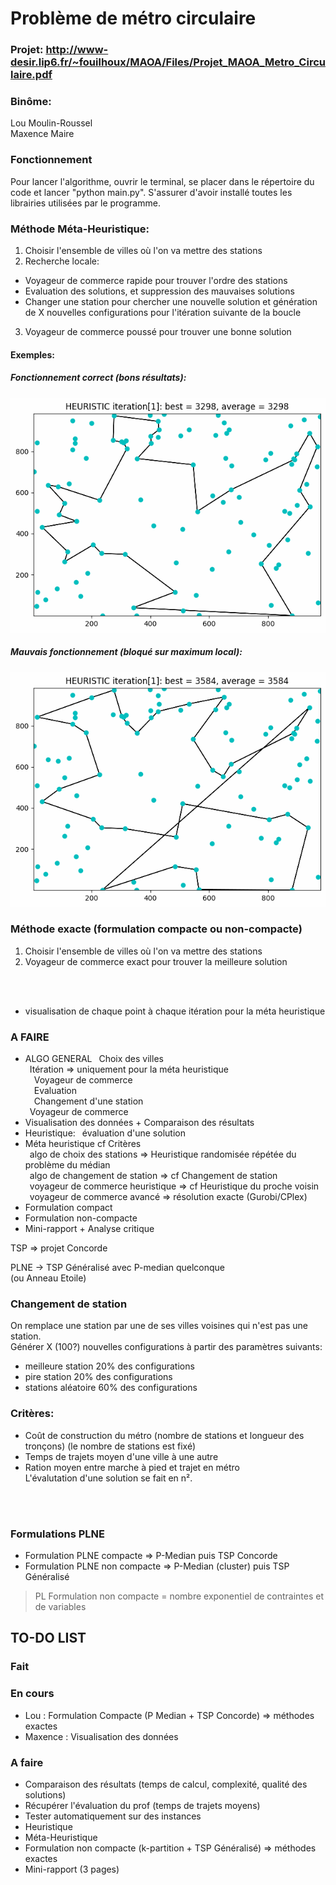 
# Problème de métro circulaire

### Projet: http://www-desir.lip6.fr/~fouilhoux/MAOA/Files/Projet_MAOA_Metro_Circulaire.pdf

### Binôme:
Lou Moulin-Roussel<br />
Maxence Maire<br />

### Fonctionnement
Pour lancer l'algorithme, ouvrir le terminal, se placer dans le répertoire du code et lancer "python main.py".
S'assurer d'avoir installé toutes les librairies utilisées par le programme.

### Méthode Méta-Heuristique:
1. Choisir l'ensemble de villes où l'on va mettre des stations
2. Recherche locale:
- Voyageur de commerce rapide pour trouver l'ordre des stations
- Evaluation des solutions, et suppression des mauvaises solutions
- Changer une station pour chercher une nouvelle solution et génération de X nouvelles configurations pour l'itération suivante de la boucle
3. Voyageur de commerce poussé pour trouver une bonne solution

#### Exemples:
##### Fonctionnement correct (bons résultats):
<img src="rd100_heuristic_gif_GREAT.gif">

##### Mauvais fonctionnement (bloqué sur maximum local):
<img src="rd100_heuristic_gif_MAX_LOC.gif">

### Méthode exacte (formulation compacte ou non-compacte)
1. Choisir l'ensemble de villes où l'on va mettre des stations
2. Voyageur de commerce exact pour trouver la meilleure solution

<br />
<br />

+ visualisation de chaque point à chaque itération pour la méta heuristique

### A FAIRE
- ALGO GENERAL
&ensp;Choix des villes<br />
&ensp;Itération  => uniquement pour la méta heuristique<br />
&ensp;&ensp;Voyageur de commerce<br />
&ensp;&ensp;Evaluation<br />
&ensp;&ensp;Changement d'une station<br />
&ensp;Voyageur de commerce<br />
- Visualisation des données + Comparaison des résultats
- Heuristique:
&ensp;évaluation d'une solution
- Méta heuristique cf Critères<br />
&ensp;algo de choix des stations => Heuristique randomisée répétée du problème du médian<br />
&ensp;algo de changement de station => cf Changement de station<br />
&ensp;voyageur de commerce heuristique => cf Heuristique du proche voisin<br />
&ensp;voyageur de commerce avancé => résolution exacte (Gurobi/CPlex)
- Formulation compact
- Formulation non-compacte
- Mini-rapport + Analyse critique

TSP => projet Concorde<br />

PLNE -> TSP Généralisé avec P-median quelconque<br />
(ou Anneau Etoile)<br />

### Changement de station
On remplace une station par une de ses villes voisines qui n'est pas une station.<br />
Générer X (100?) nouvelles configurations à partir des paramètres suivants:
- meilleure station 20% des configurations
- pire station 20% des configurations
- stations aléatoire 60% des configurations

### Critères:
- Coût de construction du métro (nombre de stations et longueur des tronçons) (le nombre de stations est fixé)
- Temps de trajets moyen d'une ville à une autre
- Ration moyen entre marche à pied et trajet en métro<br />
L'évalutation d'une solution se fait en n².
<br />
<br />

### Formulations PLNE
- Formulation PLNE compacte => P-Median puis TSP Concorde
- Formulation PLNE non compacte => P-Median (cluster) puis TSP Généralisé

> PL Formulation non compacte = nombre exponentiel de contraintes et de variables

## TO-DO LIST

### Fait

### En cours
- Lou : Formulation Compacte (P Median + TSP Concorde) => méthodes exactes
- Maxence : Visualisation des données <br />

### A faire
- Comparaison des résultats (temps de calcul, complexité, qualité des solutions)
- Récupérer l'évaluation du prof (temps de trajets moyens)
- Tester automatiquement sur des instances
- Heuristique
- Méta-Heuristique
- Formulation non compacte (k-partition + TSP Généralisé) => méthodes exactes
- Mini-rapport (3 pages)
